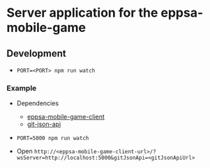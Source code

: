 # Server application for the eppsa-mobile-game

## Development

* `PORT=<PORT> npm run watch`

### Example

* Dependencies
  * [eppsa-mobile-game-client](https://github.com/j-era/eppsa-mobile-game-client/)
  * [git-json-api](https://github.com/artcom/git-json-api)


* `PORT=5000 npm run watch`
* Open `http://<eppsa-mobile-game-client-url>/?wsServer=http://localhost:5000&gitJsonApi=<gitJsonApiUrl>`
